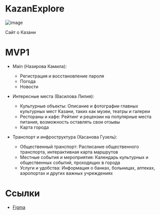 # KazanExplore 
![image](https://github.com/kamilanazirova/KazanExplore/assets/75425567/983dfada-0377-4a24-83b5-f4be0333ae55) 

Сайт о Казани

# MVP1
- Main (Назирова Камила):
  - Регистрация и восстановление пароля
  - Погода
  - Новости
    
- Интересные места (Василова Лилия):
  - Культурные объекты: Описание и фотографии главных культурных мест Казани, таких как музеи, театры и галереи
  - Рестораны и кафе: Рейтинг и рецензии на популярные места питания, возможность оставлять свои отзывы
  - Карта города
    
- Транспорт и инфроструктура (Хасанова Гузель):
  - Общественный транспорт: Расписание общественного транспорта, интерактивная карта маршрутов
  - Местные события и мероприятия: Календарь культурных и общественных событий, проходящих в города
  - Услуги и удобства: Информация о банках, больницах, аптеках, аэропортах и других важных учреждениях

# Ссылки
- [Figma](https://www.figma.com/file/hAQRn14BNGzsM8K0MmyxSZ/KazaExplore?type=design&node-id=0%3A1&mode=design&t=Yh9pRCjMLs4OTOn5-1)
